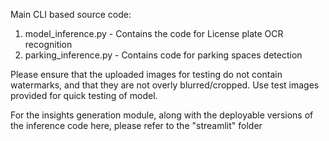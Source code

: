 Main CLI based source code:
1. model_inference.py - Contains the code for License plate OCR recognition
2. parking_inference.py - Contains code for parking spaces detection

Please ensure that the uploaded images for testing do not contain watermarks, and that they are not overly blurred/cropped. Use test images provided for quick testing of model.

For the insights generation module, along with the deployable versions of the inference code here, please refer to the "streamlit" folder
